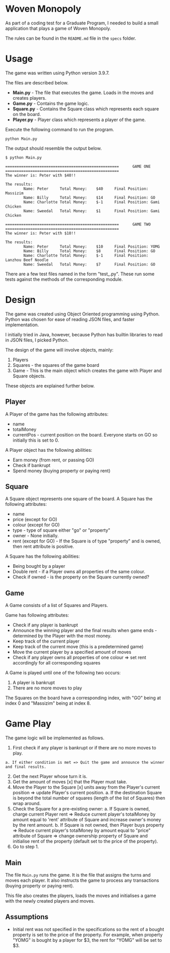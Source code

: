 # Woven Monopoly
As part of a coding test for a Graduate Program, I needed to build a small application that plays a game of Woven Monopoly.

The rules can be found in the `README.md` file in the `specs` folder.

# Usage
The game was written using Python version 3.9.7.

The files are described below.

  * **Main.py** - The file that executes the game. Loads in the moves and creates players.
  * **Game.py** - Contains the game logic.
  * **Square.py** - Contains the Square class which represents each square on the board.
  * **Player.py** - Player class which represents a player of the game.

Execute the following command to run the program.

`
python Main.py
`

The output should resemble the output below.

```
$ python Main.py 

==================================================      GAME ONE        ==================================================
The winner is: Peter with $40!!

The results:
        Name: Peter     Total Money:    $40     Final Position: Massizim
        Name: Billy     Total Money:    $14     Final Position: GO
        Name: Charlotte Total Money:    $-1     Final Position: Gami Chicken
        Name: Sweedal   Total Money:    $1      Final Position: Gami Chicken

==================================================      GAME TWO        ==================================================
The winner is: Peter with $10!!

The results:
        Name: Peter     Total Money:    $10     Final Position: YOMG
        Name: Billy     Total Money:    $8      Final Position: GO
        Name: Charlotte Total Money:    $-1     Final Position: Lanzhou Beef Noodle
        Name: Sweedal   Total Money:    $7      Final Position: GO
```

There are a few test files named in the form "test_<Module>.py". These run some tests against the methods of the corresponding module.

# Design
The game was created using Object Oriented programming using Python. Python was chosen for ease of reading JSON files, and faster implementation.

I initially tried in Java, however, because Python has builtin libraries to read in JSON files, I picked Python.

The design of the game will involve objects, mainly:

  1. Players
  2. Squares - the squares of the game board
  3. Game - This is the main object which creates the game with Player and Square objects.

These objects are explained further below.

## Player
A Player of the game has the following attributes:

  * name
  * totalMoney
  * currentPos - current position on the board. Everyone starts on GO so initially this is set to 0.

A Player object has the following abilities:

  * Earn money (from rent, or passing GO)
  * Check if bankrupt
  * Spend money (buying property or paying rent)

## Square
A Square object represents one square of the board. A Square has the following attributes:

  * name
  * price (except for GO)
  * colour (except for GO)
  * type - type of square either "go" or "property"
  * owner - None initially.
  * rent (except for GO) - If the Square is of type "property" and is owned, then rent attribute is positive.

A Square has the following abilities:

  * Being bought by a player
  * Double rent - if a Player owns all properties of the same colour.
  * Check if owned - is the property on the Square currently owned?

## Game
A Game consists of a list of Squares and Players.

Game has following attributes:

  * Check if any player is bankrupt
  * Announce the winning player and the final results when game ends - determined by the Player with the most money.
  * Keep track of the current player
  * Keep track of the current move (this is a predetermined game)
  * Move the current player by a specified amount of moves
  * Check if any player owns all properties of one colour => set rent accordingly for all corresponding squares

A Game is played until one of the following two occurs:

  1. A player is bankrupt
  2. There are no more moves to play

The Squares on the board have a corresponding index, with "GO" being at index 0 and "Massizim" being at index 8.

# Game Play
The game logic will be implemented as follows.

  1. First check if any player is bankrupt or if there are no more moves to play.

    a. If either condition is met => Quit the game and announce the winner and final results.
  2. Get the next Player whose turn it is.
  3. Get the amount of moves [x] that the Player must take.
  4. Move the Player to the Square [x] units away from the Player's current position => update Player's current position.
    a. If the destination Square is beyond the total number of squares (length of the list of Squares) then wrap around.
  5. Check the Square for a pre-existing owner:
    a. If Square is owned, charge current Player rent => Reduce current player's totalMoney by amount equal to 'rent' attribute of Square and increase owner's money by the rent amount.
    b. If Square is not owned, then Player buys property => Reduce current player's totalMoney by amount equal to "price" attribute of Square => change ownership property of Square and initialise rent of the property (default set to the price of the property).
  6. Go to step 1.

## Main
The file `Main.py` runs the game. It is the file that assigns the turns and moves each player. It also instructs the game to process any transactions (buying property or paying rent).

This file also creates the players, loads the moves and initialises a game with the newly created players and moves.

## Assumptions
  * Initial rent was not specified in the specifications so the rent of a bought property is set to the price of the property. For example, when property "YOMG" is bought by a player for $3, the rent for "YOMG" will be set to $3.
